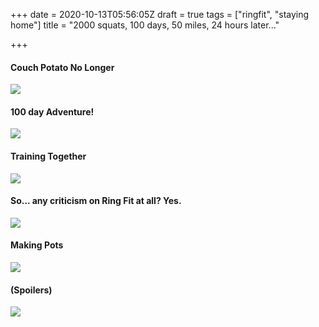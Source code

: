 +++
date = 2020-10-13T05:56:05Z
draft = true
tags = ["ringfit", "staying home"]
title = "2000 squats, 100 days, 50 miles, 24 hours later..."

+++
#### Couch Potato No Longer

![](/uploads/ekvrv0vvkaaq8fh.jpg)

#### 100 day Adventure!

![](/uploads/ekppc7duwaajihs.jpg)

#### Training Together

![](/uploads/ekppc67uwaec1d1.jpg)

#### So... any criticism on Ring Fit at all? Yes.

![](/uploads/ejm9kuku4aazwp.jpg)

#### Making Pots

![](/uploads/ejm9kukuwaa-zld.jpg)

#### (Spoilers)

![](/uploads/ejm9kupvgaa1qhg.jpg)